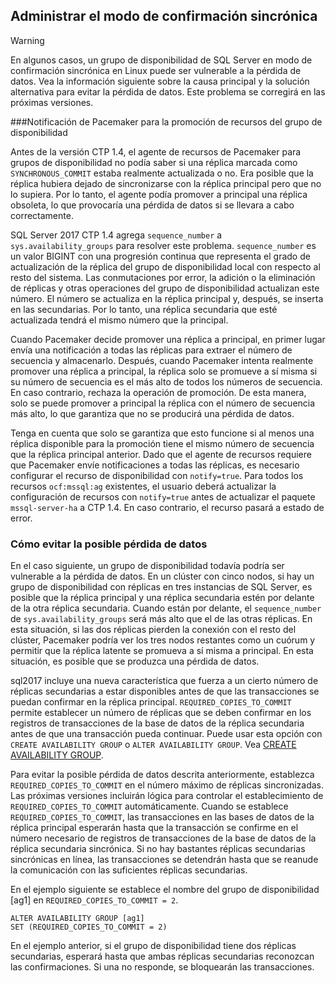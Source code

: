 ## <a name="managing-synchronous-commit-mode"></a>Administrar el modo de confirmación sincrónica

>[!WARNING]
>En algunos casos, un grupo de disponibilidad de SQL Server en modo de confirmación sincrónica en Linux puede ser vulnerable a la pérdida de datos. Vea la información siguiente sobre la causa principal y la solución alternativa para evitar la pérdida de datos. Este problema se corregirá en las próximas versiones.

###<a name="pacemaker-notification-for-availability-group-resource-promotion"></a>Notificación de Pacemaker para la promoción de recursos del grupo de disponibilidad

Antes de la versión CTP 1.4, el agente de recursos de Pacemaker para grupos de disponibilidad no podía saber si una réplica marcada como `SYNCHRONOUS_COMMIT` estaba realmente actualizada o no. Era posible que la réplica hubiera dejado de sincronizarse con la réplica principal pero que no lo supiera. Por lo tanto, el agente podía promover a principal una réplica obsoleta, lo que provocaría una pérdida de datos si se llevara a cabo correctamente. 

SQL Server 2017 CTP 1.4 agrega `sequence_number` a `sys.availability_groups` para resolver este problema. `sequence_number` es un valor BIGINT con una progresión continua que representa el grado de actualización de la réplica del grupo de disponibilidad local con respecto al resto del sistema. Las conmutaciones por error, la adición o la eliminación de réplicas y otras operaciones del grupo de disponibilidad actualizan este número. El número se actualiza en la réplica principal y, después, se inserta en las secundarias. Por lo tanto, una réplica secundaria que esté actualizada tendrá el mismo número que la principal.

Cuando Pacemaker decide promover una réplica a principal, en primer lugar envía una notificación a todas las réplicas para extraer el número de secuencia y almacenarlo. Después, cuando Pacemaker intenta realmente promover una réplica a principal, la réplica solo se promueve a sí misma si su número de secuencia es el más alto de todos los números de secuencia. En caso contrario, rechaza la operación de promoción. De esta manera, solo se puede promover a principal la réplica con el número de secuencia más alto, lo que garantiza que no se producirá una pérdida de datos.

Tenga en cuenta que solo se garantiza que esto funcione si al menos una réplica disponible para la promoción tiene el mismo número de secuencia que la réplica principal anterior. Dado que el agente de recursos requiere que Pacemaker envíe notificaciones a todas las réplicas, es necesario configurar el recurso de disponibilidad con `notify=true`. Para todos los recursos `ocf:mssql:ag` existentes, el usuario deberá actualizar la configuración de recursos con `notify=true` antes de actualizar el paquete `mssql-server-ha` a CTP 1.4. En caso contrario, el recurso pasará a estado de error. 

### <a name="how-to-avoid-potential-for-data-loss"></a>Cómo evitar la posible pérdida de datos 

En el caso siguiente, un grupo de disponibilidad todavía podría ser vulnerable a la pérdida de datos. En un clúster con cinco nodos, si hay un grupo de disponibilidad con réplicas en tres instancias de SQL Server, es posible que la réplica principal y una réplica secundaria estén por delante de la otra réplica secundaria. Cuando están por delante, el `sequence_number` de `sys.availability_groups` será más alto que el de las otras réplicas. En esta situación, si las dos réplicas pierden la conexión con el resto del clúster, Pacemaker podría ver los tres nodos restantes como un cuórum y permitir que la réplica latente se promueva a sí misma a principal. En esta situación, es posible que se produzca una pérdida de datos.

sql2017 incluye una nueva característica que fuerza a un cierto número de réplicas secundarias a estar disponibles antes de que las transacciones se puedan confirmar en la réplica principal. `REQUIRED_COPIES_TO_COMMIT` permite establecer un número de réplicas que se deben confirmar en los registros de transacciones de la base de datos de la réplica secundaria antes de que una transacción pueda continuar. Puede usar esta opción con `CREATE AVAILABILITY GROUP` o `ALTER AVAILABILITY GROUP`. Vea [CREATE AVAILABILITY GROUP](http://msdn.microsoft.com/library/ff878399.aspx).

Para evitar la posible pérdida de datos descrita anteriormente, establezca `REQUIRED_COPIES_TO_COMMIT` en el número máximo de réplicas sincronizadas. Las próximas versiones incluirán lógica para controlar el establecimiento de `REQUIRED_COPIES_TO_COMMIT` automáticamente.
Cuando se establece `REQUIRED_COPIES_TO_COMMIT`, las transacciones en las bases de datos de la réplica principal esperarán hasta que la transacción se confirme en el número necesario de registros de transacciones de la base de datos de la réplica secundaria sincrónica. Si no hay bastantes réplicas secundarias sincrónicas en línea, las transacciones se detendrán hasta que se reanude la comunicación con las suficientes réplicas secundarias.

En el ejemplo siguiente se establece el nombre del grupo de disponibilidad [ag1] en `REQUIRED_COPIES_TO_COMMIT = 2`. 

```Transact-SQL
ALTER AVAILABILITY GROUP [ag1]
SET (REQUIRED_COPIES_TO_COMMIT = 2)
```

En el ejemplo anterior, si el grupo de disponibilidad tiene dos réplicas secundarias, esperará hasta que ambas réplicas secundarias reconozcan las confirmaciones. Si una no responde, se bloquearán las transacciones.
